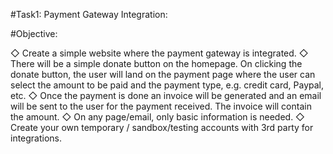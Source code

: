 
#Task1: Payment Gateway Integration:

#Objective:


◇ Create a simple website where the payment gateway is integrated.
◇ There will be a simple donate button on the homepage. On clicking
the donate button, the user will land on the payment page where
the user can select the amount to be paid and the payment type, e.g.
credit card, Paypal, etc.
◇ Once the payment is done an invoice will be generated and
an email will be sent to the user for the payment received. The
invoice will contain the amount.
◇ On any page/email, only basic information is needed.
◇ Create your own temporary / sandbox/testing accounts with 3rd
party for integrations.
